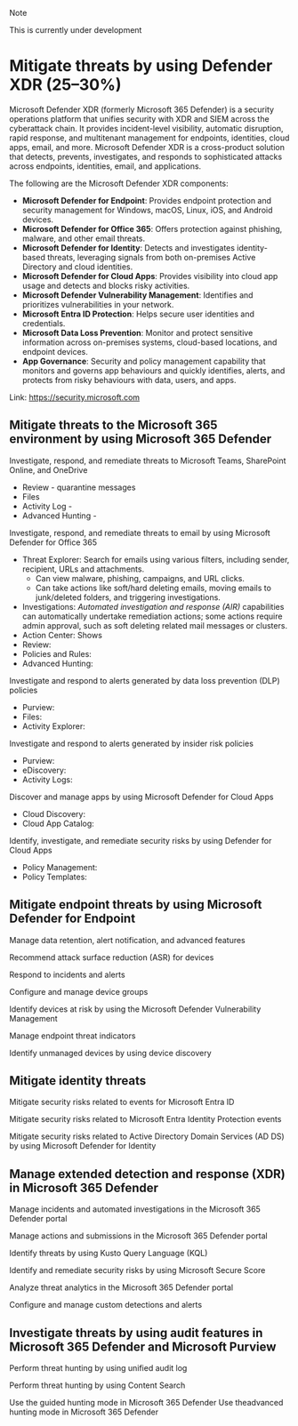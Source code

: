 > [!NOTE]
> This is currently under development
# Mitigate threats by using Defender XDR (25–30%)
Microsoft Defender XDR (formerly Microsoft 365 Defender) is a security operations platform that unifies security with XDR and SIEM across the cyberattack chain. It provides incident-level visibility, automatic disruption, rapid response, and multitenant management for endpoints, identities, cloud apps, email, and more. Microsoft Defender XDR is a cross-product solution that detects, prevents, investigates, and responds to sophisticated attacks across endpoints, identities, email, and applications.

The following are the Microsoft Defender XDR components:
- **Microsoft Defender for Endpoint**: Provides endpoint protection and security management for Windows, macOS, Linux, iOS, and Android devices.
- **Microsoft Defender for Office 365**: Offers protection against phishing, malware, and other email threats.
- **Microsoft Defender for Identity**: Detects and investigates identity-based threats, leveraging signals from both on-premises Active Directory and cloud identities.
- **Microsoft Defender for Cloud Apps**: Provides visibility into cloud app usage and detects and blocks risky activities.
- **Microsoft Defender Vulnerability Management**: Identifies and prioritizes vulnerabilities in your network.
- **Microsoft Entra ID Protection**: Helps secure user identities and credentials.
- **Microsoft Data Loss Prevention**: Monitor and protect sensitive information across on-premises systems, cloud-based locations, and endpoint devices.
- **App Governance**: Security and policy management capability that monitors and governs app behaviours and quickly identifies, alerts, and protects from risky behaviours with data, users, and apps.

Link: https://security.microsoft.com

## Mitigate threats to the Microsoft 365 environment by using Microsoft 365 Defender
Investigate, respond, and remediate threats to Microsoft Teams, SharePoint Online, and OneDrive
- Review - quarantine messages
- Files
- Activity Log -
- Advanced Hunting - 

Investigate, respond, and remediate threats to email by using Microsoft Defender for Office 365
- Threat Explorer: Search for emails using various filters, including sender, recipient, URLs and attachments.
  - Can view malware, phishing, campaigns, and URL clicks.
  - Can take actions like soft/hard deleting emails, moving emails to junk/deleted folders, and triggering investigations. 
- Investigations: _Automated investigation and response (AIR)_ capabilities can automatically undertake remediation actions; some actions require admin approval, such as soft deleting related mail messages or clusters.
- Action Center: Shows
- Review:
- Policies and Rules:
- Advanced Hunting:

Investigate and respond to alerts generated by data loss prevention (DLP) policies
- Purview:
- Files:
- Activity Explorer:

Investigate and respond to alerts generated by insider risk policies
- Purview:
- eDiscovery:
- Activity Logs:

Discover and manage apps by using Microsoft Defender for Cloud Apps
- Cloud Discovery:
- Cloud App Catalog:

Identify, investigate, and remediate security risks by using Defender for Cloud Apps
- Policy Management:
- Policy Templates:

## Mitigate endpoint threats by using Microsoft Defender for Endpoint
Manage data retention, alert notification, and advanced features

Recommend attack surface reduction (ASR) for devices

Respond to incidents and alerts

Configure and manage device groups

Identify devices at risk by using the Microsoft Defender Vulnerability Management

Manage endpoint threat indicators

Identify unmanaged devices by using device discovery

## Mitigate identity threats
Mitigate security risks related to events for Microsoft Entra ID

Mitigate security risks related to Microsoft Entra Identity Protection events

Mitigate security risks related to Active Directory Domain Services (AD DS) by using Microsoft Defender for Identity

## Manage extended detection and response (XDR) in Microsoft 365 Defender
Manage incidents and automated investigations in the Microsoft 365 Defender portal

Manage actions and submissions in the Microsoft 365 Defender portal

Identify threats by using Kusto Query Language (KQL)

Identify and remediate security risks by using Microsoft Secure Score

Analyze threat analytics in the Microsoft 365 Defender portal

Configure and manage custom detections and alerts

## Investigate threats by using audit features in Microsoft 365 Defender and Microsoft Purview
Perform threat hunting by using unified audit log

Perform threat hunting by using Content Search

Use the guided hunting mode in Microsoft 365 Defender
Use theadvanced hunting mode in Microsoft 365 Defender
